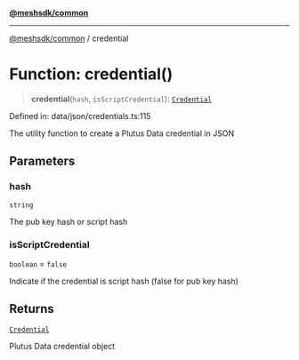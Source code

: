 [**@meshsdk/common**](../README.md)

***

[@meshsdk/common](../globals.md) / credential

# Function: credential()

> **credential**(`hash`, `isScriptCredential`): [`Credential`](../type-aliases/Credential.md)

Defined in: data/json/credentials.ts:115

The utility function to create a Plutus Data credential in JSON

## Parameters

### hash

`string`

The pub key hash or script hash

### isScriptCredential

`boolean` = `false`

Indicate if the credential is script hash (false for pub key hash)

## Returns

[`Credential`](../type-aliases/Credential.md)

Plutus Data credential object
